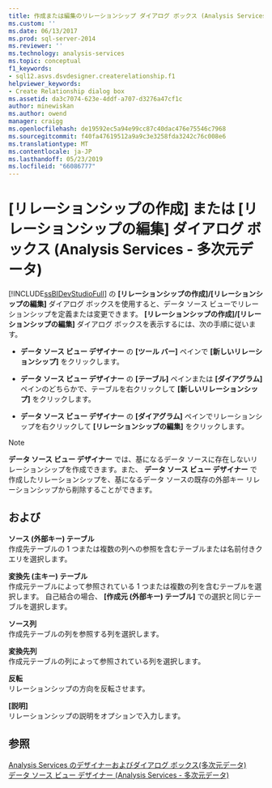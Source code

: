 ```yaml
---
title: 作成または編集のリレーションシップ ダイアログ ボックス (Analysis Services - 多次元データ) |Microsoft Docs
ms.custom: ''
ms.date: 06/13/2017
ms.prod: sql-server-2014
ms.reviewer: ''
ms.technology: analysis-services
ms.topic: conceptual
f1_keywords:
- sql12.asvs.dsvdesigner.createrelationship.f1
helpviewer_keywords:
- Create Relationship dialog box
ms.assetid: da3c7074-623e-4ddf-a707-d3276a47cf1c
author: minewiskan
ms.author: owend
manager: craigg
ms.openlocfilehash: de19592ec5a94e99cc87c40dac476e75546c7968
ms.sourcegitcommit: f40fa47619512a9a9c3e3258fda3242c76c008e6
ms.translationtype: MT
ms.contentlocale: ja-JP
ms.lasthandoff: 05/23/2019
ms.locfileid: "66086777"
---
```

# <a name="create-or-edit-relationship-dialog-box-analysis-services---multidimensional-data"></a>[リレーションシップの作成] または [リレーションシップの編集] ダイアログ ボックス (Analysis Services - 多次元データ)
  [!INCLUDE[ssBIDevStudioFull](../includes/ssbidevstudiofull-md.md)] の **[リレーションシップの作成]/[リレーションシップの編集]** ダイアログ ボックスを使用すると、データ ソース ビューでリレーションシップを定義または変更できます。 **[リレーションシップの作成]/[リレーションシップの編集]** ダイアログ ボックスを表示するには、次の手順に従います。  
  
-   **データ ソース ビュー デザイナー** の **[ツール バー]** ペインで **[新しいリレーションシップ]** をクリックします。  
  
-   **データ ソース ビュー デザイナー** の **[テーブル]** ペインまたは **[ダイアグラム]** ペインのどちらかで、テーブルを右クリックして **[新しいリレーションシップ]** をクリックします。  
  
-   **データ ソース ビュー デザイナー** の **[ダイアグラム]** ペインでリレーションシップを右クリックして **[リレーションシップの編集]** をクリックします。  
  
> [!NOTE]  
>  **データ ソース ビュー デザイナー** では、基になるデータ ソースに存在しないリレーションシップを作成できます。また、 **データ ソース ビュー デザイナー** で作成したリレーションシップを、基になるデータ ソースの既存の外部キー リレーションシップから削除することができます。  
  
## <a name="options"></a>および  
 **ソース (外部キー) テーブル**  
 作成先テーブルの 1 つまたは複数の列への参照を含むテーブルまたは名前付きクエリを選択します。  
  
 **変換先 (主キー) テーブル**  
 作成元テーブルによって参照されている 1 つまたは複数の列を含むテーブルを選択します。 自己結合の場合、 **[作成元 (外部キー) テーブル]** での選択と同じテーブルを選択します。  
  
 **ソース列**  
 作成先テーブルの列を参照する列を選択します。  
  
 **変換先列**  
 作成元テーブルの列によって参照されている列を選択します。  
  
 **反転**  
 リレーションシップの方向を反転させます。  
  
 **[説明]**  
 リレーションシップの説明をオプションで入力します。  
  
## <a name="see-also"></a>参照  
 [Analysis Services のデザイナーおよびダイアログ ボックス&#40;多次元データ&#41;](analysis-services-designers-and-dialog-boxes-multidimensional-data.md)   
 [データ ソース ビュー デザイナー (Analysis Services - 多次元データ)](data-source-view-designer-analysis-services-multidimensional-data.md)  
  
  
